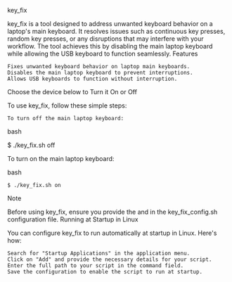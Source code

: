 key_fix

key_fix is a tool designed to address unwanted keyboard behavior on a laptop's main keyboard. It resolves issues such as continuous key presses, random key presses, or any disruptions that may interfere with your workflow. The tool achieves this by disabling the main laptop keyboard while allowing the USB keyboard to function seamlessly.
Features

    Fixes unwanted keyboard behavior on laptop main keyboards.
    Disables the main laptop keyboard to prevent interruptions.
    Allows USB keyboards to function without interruption.

Choose the device below to Turn it On or Off

To use key_fix, follow these simple steps:

    To turn off the main laptop keyboard:

bash

$ ./key_fix.sh off

To turn on the main laptop keyboard:

bash

    $ ./key_fix.sh on

Note

Before using key_fix, ensure you provide the <master id> and <slave id> in the key_fix_config.sh configuration file.
Running at Startup in Linux

You can configure key_fix to run automatically at startup in Linux. Here's how:

    Search for "Startup Applications" in the application menu.
    Click on "Add" and provide the necessary details for your script.
    Enter the full path to your script in the command field.
    Save the configuration to enable the script to run at startup.

